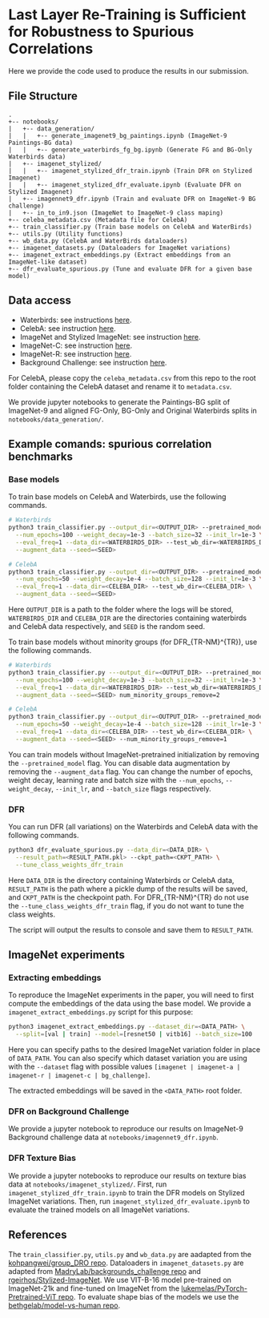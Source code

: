 # Last Layer Re-Training is Sufficient for Robustness to Spurious Correlations

Here we provide the code used to produce the results in our submission.

## File Structure

```
.
+-- notebooks/
|   +-- data_generation/
|   |   +-- generate_imagenet9_bg_paintings.ipynb (ImageNet-9 Paintings-BG data)
|   |   +-- generate_waterbirds_fg_bg.ipynb (Generate FG and BG-Only Waterbirds data)
|   +-- imagenet_stylized/
|   |   +-- imagenet_stylized_dfr_train.ipynb (Train DFR on Stylized Imagenet)
|   |   +-- imagenet_stylized_dfr_evaluate.ipynb (Evaluate DFR on Stylized Imagenet)
|   +-- imagennet9_dfr.ipynb (Train and evaluate DFR on ImageNet-9 BG challenge)
|   +-- in_to_in9.json (ImageNet to ImageNet-9 class maping)
+-- celeba_metadata.csv (Metadata file for CelebA)
+-- train_classifier.py (Train base models on CelebA and WaterBirds)
+-- utils.py (Utility functions)
+-- wb_data.py (CelebA and WaterBirds dataloaders)
+-- imagenet_datasets.py (Dataloaders for ImageNet variations)
+-- imagenet_extract_embeddings.py (Extract embeddings from an ImageNet-like dataset)
+-- dfr_evaluate_spurious.py (Tune and evaluate DFR for a given base model)
```

## Data access

- Waterbirds: see instructions [here](https://github.com/kohpangwei/group_DRO#waterbirds).
- CelebA: see instruction [here](https://github.com/kohpangwei/group_DRO#celeba).
- ImageNet and Stylized ImageNet: see instruction [here](https://github.com/rgeirhos/Stylized-ImageNet#usage).
- ImageNet-C: see instruction [here](https://github.com/hendrycks/robustness).
- ImageNet-R: see instruction [here](https://github.com/hendrycks/imagenet-r).
- Background Challenge: see instruction [here](https://github.com/MadryLab/backgrounds_challenge).

For CelebA, please copy the `celeba_metadata.csv` from this repo to the root
folder containing the CelebA dataset and rename it to `metadata.csv`.

We provide jupyter notebooks to generate the Paintings-BG split of ImageNet-9
and aligned FG-Only, BG-Only and Original Waterbirds splits in 
`notebooks/data_generation/`.

## Example comands: spurious correlation benchmarks 

### Base models

To train base models on CelebA and Waterbirds, use the following commands.
```bash
# Waterbirds
python3 train_classifier.py --output_dir=<OUTPUT_DIR> --pretrained_model \
  --num_epochs=100 --weight_decay=1e-3 --batch_size=32 --init_lr=1e-3 \
  --eval_freq=1 --data_dir=<WATERBIRDS_DIR> --test_wb_dir=<WATERBIRDS_DIR> \
  --augment_data --seed=<SEED>

# CelebA
python3 train_classifier.py --output_dir=<OUTPUT_DIR> --pretrained_model \
  --num_epochs=50 --weight_decay=1e-4 --batch_size=128 --init_lr=1e-3 \
  --eval_freq=1 --data_dir=<CELEBA_DIR> --test_wb_dir=<CELEBA_DIR> \
  --augment_data --seed=<SEED>
```

Here `OUTPUT_DIR` is a path to the folder where the logs will be stored,
`WATERBIRDS_DIR` and `CELEBA_DIR` are the directories containing waterbirds
and CelebA data respectively, and `SEED` is the random seed.

To train base models without minority groups (for DFR_{TR-NM}^{TR}), use the
following commands.
```bash
# Waterbirds
python3 train_classifier.py ---output_dir=<OUTPUT_DIR> --pretrained_model \
  --num_epochs=100 --weight_decay=1e-3 --batch_size=32 --init_lr=1e-3 \
  --eval_freq=1 --data_dir=<WATERBIRDS_DIR> --test_wb_dir=<WATERBIRDS_DIR> \
  --augment_data --seed=<SEED> num_minority_groups_remove=2

# CelebA
python3 train_classifier.py --output_dir=<OUTPUT_DIR> --pretrained_model \
  --num_epochs=50 --weight_decay=1e-4 --batch_size=128 --init_lr=1e-3 \
  --eval_freq=1 --data_dir=<CELEBA_DIR> --test_wb_dir=<CELEBA_DIR> \
  --augment_data --seed=<SEED> --num_minority_groups_remove=1
```

You can train models without ImageNet-pretrained initialization by removing
the `--pretrained_model` flag.
You can disable data augmentation by removing the `--augment_data` flag.
You can change the number of epochs, weight decay, learning rate and batch size
with the `--num_epochs`, `--weight_decay`, `--init_lr`, and `--batch_size` flags
respectively.

### DFR

You can run DFR (all variations) on the Waterbirds and CelebA data with the 
following commands.

```bash
python3 dfr_evaluate_spurious.py --data_dir=<DATA_DIR> \
  --result_path=<RESULT_PATH.pkl> --ckpt_path=<CKPT_PATH> \
  --tune_class_weights_dfr_train
```

Here `DATA_DIR` is the directory containing Waterbirds or CelebA data,
`RESULT_PATH` is the path where a pickle dump of the results will be saved,
and `CKPT_PATH` is the checkpoint path.
For DFR_{TR-NM}^{TR} do not use the `--tune_class_weights_dfr_train` flag, if you do not
want to tune the class weights.

The script will output the results to console and save them to `RESULT_PATH`.

## ImageNet experiments

### Extracting embeddings 

To reproduce the ImageNet experiments in the paper, you will need to first compute
the embeddings of the data using the base model. 
We provide a `imagenet_extract_embeddings.py` script for this purpose:

```bash
python3 imagenet_extract_embeddings.py --dataset_dir=<DATA_PATH> \
  --split=[val | train] --model=[resnet50 | vitb16] --batch_size=100
```

Here you can specify paths to the desired ImageNet variation folder in place of
`DATA_PATH`.
You can also specify which dataset variation you are using with the `--dataset` flag
with possible values `[imagenet | imagenet-a | imagenet-r | imagenet-c | bg_challenge]`.

The extracted embeddings will be saved in the `<DATA_PATH>` root folder.

### DFR on Background Challenge

We provide a jupyter notebook to reproduce our results on ImageNet-9 Background challenge
data at `notebooks/imagennet9_dfr.ipynb`.

### DFR Texture Bias

We provide a jupyter notebooks to reproduce our results on texture bias
data at `notebooks/imagenet_stylized/`.
First, run `imagenet_stylized_dfr_train.ipynb` to train the DFR models on
Stylized ImageNet variations.
Then, run `imagenet_stylized_dfr_evaluate.ipynb` to evaluate the trained models
on all ImageNet variations.

## References

The `train_classifier.py`, `utils.py` and `wb_data.py` are aadapted from the 
[kohpangwei/group_DRO repo](https://github.com/kohpangwei/group_DRO).
Dataloaders in `imagenet_datasets.py` are adapted from
[MadryLab/backgrounds_challenge repo](https://github.com/MadryLab/backgrounds_challenge)
and 
[rgeirhos/Stylized-ImageNet](https://github.com/rgeirhos/Stylized-ImageNet).
We use VIT-B-16 model pre-trained on ImageNet-21k and fine-tuned on ImageNet from
the [lukemelas/PyTorch-Pretrained-ViT repo](https://github.com/lukemelas/PyTorch-Pretrained-ViT).
To evaluate shape bias of the models we use the [bethgelab/model-vs-human repo](https://github.com/bethgelab/model-vs-human).
